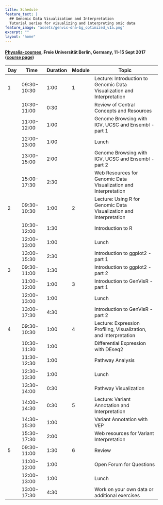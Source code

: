 ```yaml
---
title: Schedule
feature_text: |
  ## Genomic Data Visualization and Interpretation
  Tutorial series for visualizing and interpreting omic data
feature_image: "assets/genvis-dna-bg_optimized_v1a.png"
excerpt: ""
layout: "home"
---
```


#### [Physalia-courses](https://www.physalia-courses.org/), Freie Universität Berlin, Germany, 11-15 Sept 2017 ([course page](https://www.physalia-courses.org/courses-workshops/course14/))

| Day |     Time    | Duration | Module | Topic |
|-----|-------------|----------|--------|-------|
|  1  | 09:30-10:30 | 1:00     | 1      | Lecture: Introduction to Genomic Data Visualization and Interpretation |
|     | 10:30-11:00 | 0:30     |        | Review of Central Concepts and Resources |
|     | 11:00-12:00 | 1:00     |        | Genome Browsing with IGV, UCSC and Ensembl - part 1 |
|     | 12:00-13:00 | 1:00     |        | Lunch |
|     | 13:00-15:00 | 2:00     |        | Genome Browsing with IGV, UCSC and Ensembl - part 2|
|     | 15:00-17:30 | 2:30     |        | Web Resources for Genomic Data Visualization and Interpretation |
|  2  | 09:30-10:30 | 1:00     | 2      | Lecture: Using R for Genomic Data Visualization and Interpretation |
|     | 10:30-12:00 | 1:30     |        | Introduction to R |
|     | 12:00-13:00 | 1:00     |        | Lunch |
|     | 13:00-15:30 | 2:30     |        | Introduction to ggplot2 - part 1 |
|  3  | 09:30-11:00 | 1:30     |        | Introduction to ggplot2 - part 2 |
|     | 11:00-12:00 | 1:00     | 3      | Introduction to GenVisR - part 1 |
|     | 12:00-13:00 | 1:00     |        | Lunch |
|     | 13:00-17:30 | 4:30     |        | Introduction to GenVisR - part 2 |
|  4  | 09:30-10:30 | 1:00     | 4      | Lecture: Expression Profiling, Visualization, and Interpretation |
|     | 10:30-11:30 | 1:00     |        | Differential Expression with DEseq2 |
|     | 11:30-12:30 | 1:00     |        | Pathway Analysis |
|     | 12:30-13:30 | 1:00     |        | Lunch |
|     | 13:30-14:00 | 0:30     |        | Pathway Visualization |
|     | 14:00-14:30 | 0:30     | 5      | Lecture: Variant Annotation and Interpretation |
|     | 14:30-15:30 | 1:00     |        | Variant Annotation with VEP |
|     | 15:30-17:30 | 2:00     |        | Web resources for Variant Interpretation |
| 5   | 09:30-11:00 | 1:30     | 6      | Review |
|     | 11:00-12:00 | 1:00     |        | Open Forum for Questions |
|     | 12:00-13:00 | 1:00     |        | Lunch |
|     | 13:00-17:30 | 4:30     |        | Work on your own data or additional exercises |
